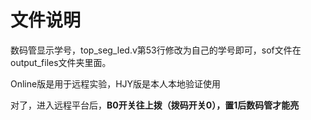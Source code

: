 # 文件说明

数码管显示学号，top_seg_led.v第53行修改为自己的学号即可，sof文件在output_files文件夹里面。

Online版是用于远程实验，HJY版是本人本地验证使用

对了，进入远程平台后，**B0开关往上拨（拨码开关0），置1后数码管才能亮**